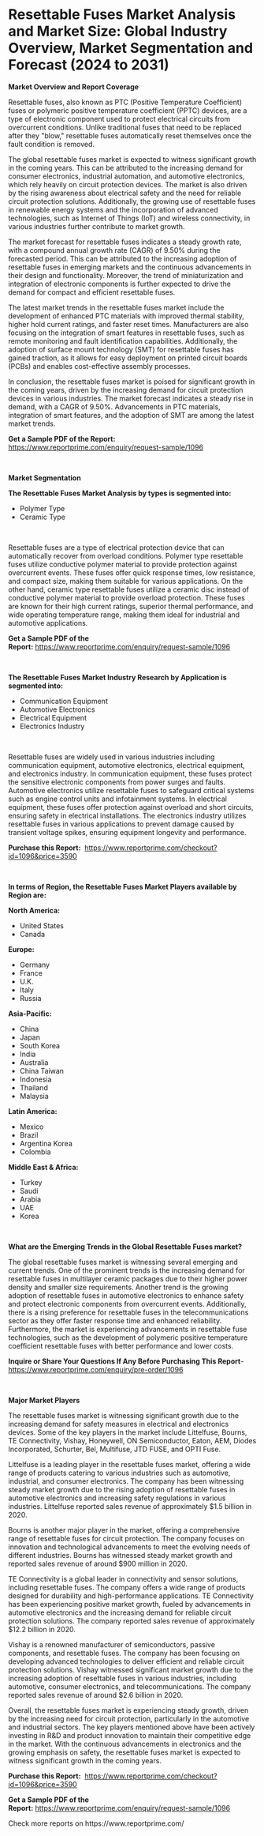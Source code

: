 <p><h1>Resettable Fuses Market Analysis and Market Size: Global Industry Overview, Market Segmentation and Forecast (2024 to 2031)</h1></p><p><strong>Market Overview and Report Coverage</strong></p>
<p><p>Resettable fuses, also known as PTC (Positive Temperature Coefficient) fuses or polymeric positive temperature coefficient (PPTC) devices, are a type of electronic component used to protect electrical circuits from overcurrent conditions. Unlike traditional fuses that need to be replaced after they "blow," resettable fuses automatically reset themselves once the fault condition is removed.</p><p>The global resettable fuses market is expected to witness significant growth in the coming years. This can be attributed to the increasing demand for consumer electronics, industrial automation, and automotive electronics, which rely heavily on circuit protection devices. The market is also driven by the rising awareness about electrical safety and the need for reliable circuit protection solutions. Additionally, the growing use of resettable fuses in renewable energy systems and the incorporation of advanced technologies, such as Internet of Things (IoT) and wireless connectivity, in various industries further contribute to market growth.</p><p>The market forecast for resettable fuses indicates a steady growth rate, with a compound annual growth rate (CAGR) of 9.50% during the forecasted period. This can be attributed to the increasing adoption of resettable fuses in emerging markets and the continuous advancements in their design and functionality. Moreover, the trend of miniaturization and integration of electronic components is further expected to drive the demand for compact and efficient resettable fuses.</p><p>The latest market trends in the resettable fuses market include the development of enhanced PTC materials with improved thermal stability, higher hold current ratings, and faster reset times. Manufacturers are also focusing on the integration of smart features in resettable fuses, such as remote monitoring and fault identification capabilities. Additionally, the adoption of surface mount technology (SMT) for resettable fuses has gained traction, as it allows for easy deployment on printed circuit boards (PCBs) and enables cost-effective assembly processes.</p><p>In conclusion, the resettable fuses market is poised for significant growth in the coming years, driven by the increasing demand for circuit protection devices in various industries. The market forecast indicates a steady rise in demand, with a CAGR of 9.50%. Advancements in PTC materials, integration of smart features, and the adoption of SMT are among the latest market trends.</p></p>
<p><strong>Get a Sample PDF of the Report:</strong> <a href="https://www.reportprime.com/enquiry/request-sample/1096">https://www.reportprime.com/enquiry/request-sample/1096</a></p>
<p>&nbsp;</p>
<p><strong>Market Segmentation</strong></p>
<p><strong>The Resettable Fuses Market Analysis by types is segmented into:</strong></p>
<p><ul><li>Polymer Type</li><li>Ceramic Type</li></ul></p>
<p>&nbsp;</p>
<p><p>Resettable fuses are a type of electrical protection device that can automatically recover from overload conditions. Polymer type resettable fuses utilize conductive polymer material to provide protection against overcurrent events. These fuses offer quick response times, low resistance, and compact size, making them suitable for various applications. On the other hand, ceramic type resettable fuses utilize a ceramic disc instead of conductive polymer material to provide overload protection. These fuses are known for their high current ratings, superior thermal performance, and wide operating temperature range, making them ideal for industrial and automotive applications.</p></p>
<p><strong>Get a Sample PDF of the Report:</strong>&nbsp;<a href="https://www.reportprime.com/enquiry/request-sample/1096">https://www.reportprime.com/enquiry/request-sample/1096</a></p>
<p>&nbsp;</p>
<p><strong>The Resettable Fuses Market Industry Research by Application is segmented into:</strong></p>
<p><ul><li>Communication Equipment</li><li>Automotive Electronics</li><li>Electrical Equipment</li><li>Electronics Industry</li></ul></p>
<p>&nbsp;</p>
<p><p>Resettable fuses are widely used in various industries including communication equipment, automotive electronics, electrical equipment, and electronics industry. In communication equipment, these fuses protect the sensitive electronic components from power surges and faults. Automotive electronics utilize resettable fuses to safeguard critical systems such as engine control units and infotainment systems. In electrical equipment, these fuses offer protection against overload and short circuits, ensuring safety in electrical installations. The electronics industry utilizes resettable fuses in various applications to prevent damage caused by transient voltage spikes, ensuring equipment longevity and performance.</p></p>
<p><strong>Purchase this Report:</strong>&nbsp; <a href="https://www.reportprime.com/checkout?id=1096&price=3590">https://www.reportprime.com/checkout?id=1096&price=3590</a></p>
<p>&nbsp;</p>
<p><strong>In terms of Region, the Resettable Fuses Market Players available by Region are:</strong></p>
<p>
    <p> <strong> North America: </strong>
        <ul>
            <li>United States</li>
            <li>Canada</li>
        </ul>
        </p> 
    <p> <strong> Europe: </strong>
        <ul>
            <li>Germany</li>
            <li>France</li>
            <li>U.K.</li>
            <li>Italy</li>
            <li>Russia</li>
        </ul>
        </p> 
    <p> <strong> Asia-Pacific: </strong>
        <ul>
            <li>China</li>
            <li>Japan</li>
            <li>South Korea</li>
            <li>India</li>
            <li>Australia</li>
            <li>China Taiwan</li>
            <li>Indonesia</li>
            <li>Thailand</li>
            <li>Malaysia</li>
        </ul>
        </p> 
    <p> <strong> Latin America: </strong>
        <ul>
            <li>Mexico</li>
            <li>Brazil</li>
            <li>Argentina Korea</li>
            <li>Colombia</li>
        </ul>
        </p> 
    <p> <strong> Middle East & Africa: </strong>
        <ul>
            <li>Turkey</li>
            <li>Saudi</li>
            <li>Arabia</li>
            <li>UAE</li>
            <li>Korea</li>
        </ul>
    </p>
    </p>
<p>&nbsp;</p>
<p><strong>What are the Emerging Trends in the Global Resettable Fuses market?</strong></p>
<p><p>The global resettable fuses market is witnessing several emerging and current trends. One of the prominent trends is the increasing demand for resettable fuses in multilayer ceramic packages due to their higher power density and smaller size requirements. Another trend is the growing adoption of resettable fuses in automotive electronics to enhance safety and protect electronic components from overcurrent events. Additionally, there is a rising preference for resettable fuses in the telecommunications sector as they offer faster response time and enhanced reliability. Furthermore, the market is experiencing advancements in resettable fuse technologies, such as the development of polymeric positive temperature coefficient resettable fuses with better performance and lower costs.</p></p>
<p><strong>Inquire or Share Your Questions If Any Before Purchasing This Report</strong>- <a href="https://www.reportprime.com/enquiry/pre-order/1096">https://www.reportprime.com/enquiry/pre-order/1096</a></p>
<p>&nbsp;</p>
<p><strong>Major Market Players</strong></p>
<p><p>The resettable fuses market is witnessing significant growth due to the increasing demand for safety measures in electrical and electronics devices. Some of the key players in the market include Littelfuse, Bourns, TE Connectivity, Vishay, Honeywell, ON Semiconductor, Eaton, AEM, Diodes Incorporated, Schurter, Bel, Multifuse, JTD FUSE, and OPTI Fuse.</p><p>Littelfuse is a leading player in the resettable fuses market, offering a wide range of products catering to various industries such as automotive, industrial, and consumer electronics. The company has been witnessing steady market growth due to the rising adoption of resettable fuses in automotive electronics and increasing safety regulations in various industries. Littelfuse reported sales revenue of approximately $1.5 billion in 2020.</p><p>Bourns is another major player in the market, offering a comprehensive range of resettable fuses for circuit protection. The company focuses on innovation and technological advancements to meet the evolving needs of different industries. Bourns has witnessed steady market growth and reported sales revenue of around $900 million in 2020.</p><p>TE Connectivity is a global leader in connectivity and sensor solutions, including resettable fuses. The company offers a wide range of products designed for durability and high-performance applications. TE Connectivity has been experiencing positive market growth, fueled by advancements in automotive electronics and the increasing demand for reliable circuit protection solutions. The company reported sales revenue of approximately $12.2 billion in 2020.</p><p>Vishay is a renowned manufacturer of semiconductors, passive components, and resettable fuses. The company has been focusing on developing advanced technologies to deliver efficient and reliable circuit protection solutions. Vishay witnessed significant market growth due to the increasing adoption of resettable fuses in various industries, including automotive, consumer electronics, and telecommunications. The company reported sales revenue of around $2.6 billion in 2020.</p><p>Overall, the resettable fuses market is experiencing steady growth, driven by the increasing need for circuit protection, particularly in the automotive and industrial sectors. The key players mentioned above have been actively investing in R&D and product innovation to maintain their competitive edge in the market. With the continuous advancements in electronics and the growing emphasis on safety, the resettable fuses market is expected to witness significant growth in the coming years.</p></p>
<p><strong>Purchase this Report:</strong>&nbsp;&nbsp;<a href="https://www.reportprime.com/checkout?id=1096&price=3590">https://www.reportprime.com/checkout?id=1096&price=3590</a></p>
<p></p>
<p><strong>Get a Sample PDF of the Report:</strong>&nbsp;<a href="https://www.reportprime.com/enquiry/request-sample/1096">https://www.reportprime.com/enquiry/request-sample/1096</a></p>
<p>Check more reports on https://www.reportprime.com/</p>